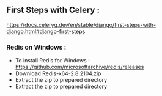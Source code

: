 ## First Steps with Celery : 

https://docs.celeryq.dev/en/stable/django/first-steps-with-django.html#django-first-steps



### Redis on Windows :
- To install Redis for Windows : https://github.com/microsoftarchive/redis/releases
- Download Redis-x64-2.8.2104.zip
- Extract the zip to prepared directory
- Extract the zip to prepared directory
